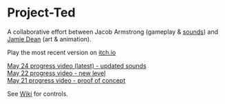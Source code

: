# Project-Ted
A collaborative effort between Jacob Armstrong (gameplay & [sounds](https://soundcloud.com/jacob-armstrong-2)) and [Jamie Dean](https://www.instagram.com/jamiedean.ig) (art & animation).  

Play the most recent version on [itch.io](https://jarms.itch.io/project-ted)

[May 24 progress video (latest) - updated sounds](https://youtu.be/4uwhV9eETRs)  
[May 22 progress video - new level](https://youtu.be/QfNTUuD_CR0)  
[May 21 progress video - proof of concept](https://youtu.be/FPzYTsac9xk)  


See [Wiki](https://github.com/jakeparmstrong/Project-Ted/wiki) for controls.
